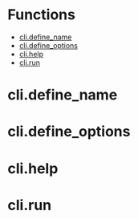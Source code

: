 # Functions
- [cli.define_name](#cli.define_name)
- [cli.define_options](#cli.define_options)
- [cli.help](#cli.help)
- [cli.run](#cli.run)
# cli.define_name

# cli.define_options

# cli.help

# cli.run

